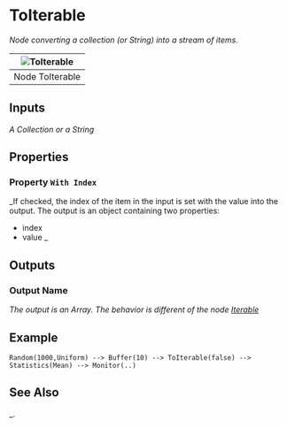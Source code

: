 # ToIterable

_Node converting a collection (or String) into a stream of items._

| ![ToIterable](img/to_iterable.png) |
|------------------------|
|Node ToIterable|


## Inputs

_A Collection or a String_

## Properties
   
### Property `With Index`

_If checked, the index of the item in the input is set with the value into the output.
The output is an object containing two properties:
- index
- value
_

## Outputs

### Output Name

_The output is an Array. The behavior is different of the node [Iterable](./iterable.md)_

## Example

```
Random(1000,Uniform) --> Buffer(10) --> ToIterable(false) --> Statistics(Mean) --> Monitor(..)
```

## See Also

_.
